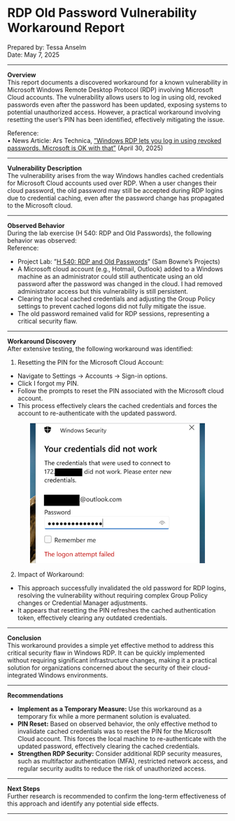 
# RDP Old Password Vulnerability Workaround Report 
Prepared by: Tessa Anselm  
Date: May 7, 2025

---

**Overview**  
This report documents a discovered workaround for a known vulnerability in Microsoft Windows Remote Desktop Protocol (RDP) involving Microsoft Cloud accounts. The vulnerability allows users to log in using old, revoked passwords even after the password has been updated, exposing systems to potential unauthorized access. However, a practical workaround involving resetting the user’s PIN has been identified, effectively mitigating the issue.

Reference:  
•	News Article: Ars Technica, [”Windows RDP lets you log in using revoked passwords. Microsoft is OK with that”](https://arstechnica.com/security/2025/04/windows-rdp-lets-you-log-in-using-revoked-passwords-microsoft-is-ok-with-that/) (April 30, 2025)

 ---
**Vulnerability Description**  
The vulnerability arises from the way Windows handles cached credentials for Microsoft Cloud accounts used over RDP. When a user changes their cloud password, the old password may still be accepted during RDP logins due to credential caching, even after the password change has propagated to the Microsoft cloud. 

 ---
 
**Observed Behavior**  
During the lab exercise (H 540: RDP and Old Passwords), the following behavior was observed:  
Reference:   
*	Project Lab: ”[H 540: RDP and Old Passwords](https://samsclass.info/123/proj14/H540.htm)” (Sam Bowne’s Projects)
*	A Microsoft cloud account (e.g., Hotmail, Outlook) added to a Windows machine as an administrator could still authenticate using an old password after the password was changed in the cloud. I had removed administrator access but this vulnerability is still persistent.
*	Clearing the local cached credentials and adjusting the Group Policy settings to prevent cached logons did not fully mitigate the issue.
*	The old password remained valid for RDP sessions, representing a critical security flaw.

 ---
 
**Workaround Discovery**  
After extensive testing, the following workaround was identified:  
1.	Resetting the PIN for the Microsoft Cloud Account:
*	Navigate to Settings → Accounts → Sign-in options.
*	Click I forgot my PIN.
*	Follow the prompts to reset the PIN associated with the Microsoft cloud account.
*	This process effectively clears the cached credentials and forces the account to re-authenticate with the updated password.

 <p align="center">
  <img src="../_resources/5a5751e4966bc55afb7c120bbf70d5bf.png" alt="Credential Reset" width="400">
</p>

2.	Impact of Workaround:
*	This approach successfully invalidated the old password for RDP logins, resolving the vulnerability without requiring complex Group Policy changes or Credential Manager adjustments.
*	It appears that resetting the PIN refreshes the cached authentication token, effectively clearing any outdated credentials.
 
---

**Conclusion**  
This workaround provides a simple yet effective method to address this critical security flaw in Windows RDP. It can be quickly implemented without requiring significant infrastructure changes, making it a practical solution for organizations concerned about the security of their cloud-integrated Windows environments.

 ---
 
**Recommendations**
*	**Implement as a Temporary Measure:** Use this workaround as a temporary fix while a more permanent solution is evaluated.
*	**PIN Reset:** Based on observed behavior, the only effective method to invalidate cached credentials was to reset the PIN for the Microsoft Cloud account. This forces the local machine to re-authenticate with the updated password, effectively clearing the cached credentials.  
*	**Strengthen RDP Security:** Consider additional RDP security measures, such as multifactor authentication (MFA), restricted network access, and regular security audits to reduce the risk of unauthorized access.

 ---
**Next Steps**  
Further research is recommended to confirm the long-term effectiveness of this approach and identify any potential side effects.

---
 
